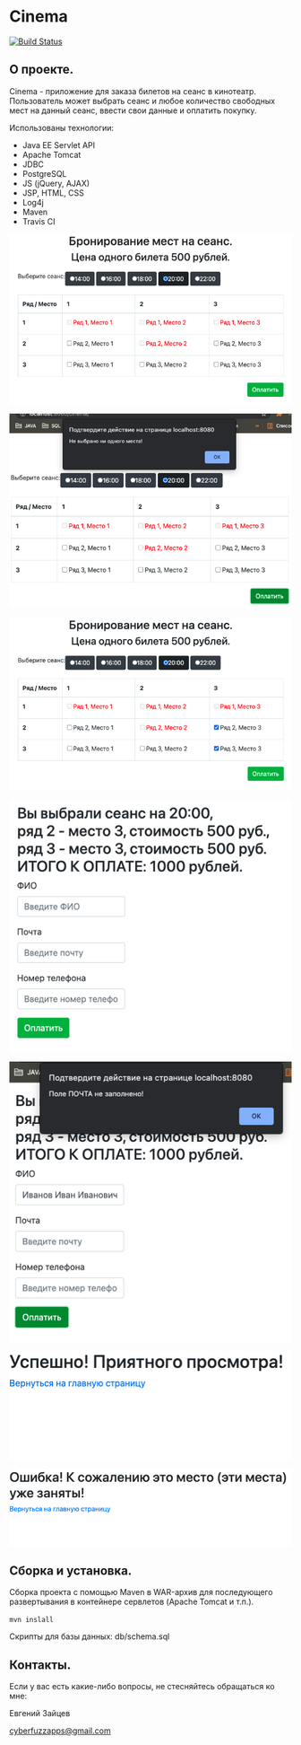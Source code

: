 # Cinema

[![Build Status](https://app.travis-ci.com/CyberfuzZ-Apps/job4j_cinema.svg?branch=master)](https://app.travis-ci.com/CyberfuzZ-Apps/job4j_cinema)

## О проекте.
Cinema - приложение для заказа билетов на сеанс в кинотеатр.
Пользователь может выбрать сеанс и любое количество свободных 
мест на данный сеанс, ввести свои данные и оплатить покупку.

Использованы технологии:

- Java EE Servlet API
- Apache Tomcat
- JDBC
- PostgreSQL
- JS (jQuery, AJAX) 
- JSP, HTML, CSS
- Log4j
- Maven
- Travis CI

![](images/img1.png)

![](images/img2.png)

![](images/img3.png)

![](images/img4.png)

![](images/img5.png)

![](images/img6.png)

![](images/img7.png)


## Сборка и установка.
Сборка проекта с помощью Maven в WAR-архив для последующего 
развертывания в контейнере сервлетов (Apache Tomcat и т.п.).

`mvn inslall`

Скрипты для базы данных: db/schema.sql

## Контакты.
Если у вас есть какие-либо вопросы, не стесняйтесь обращаться ко мне:

Евгений Зайцев

[cyberfuzzapps@gmail.com](mailto:cyberfuzzapps@gmail.com)
